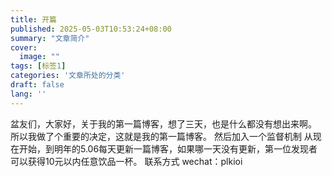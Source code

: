 ```yaml
---
title: 开篇
published: 2025-05-03T10:53:24+08:00
summary: "文章简介"
cover:
  image: ""
tags: [标签1]
categories: '文章所处的分类'
draft: false 
lang: ''
---
```

 
盆友们，大家好，关于我的第一篇博客，想了三天，也是什么都没有想出来啊。
所以我做了个重要的决定，这就是我的第一篇博客。
然后加入一个监督机制
从现在开始，到明年的5.06每天更新一篇博客，如果哪一天没有更新，第一位发现者可以获得10元以内任意饮品一杯。
联系方式 wechat：plkioi